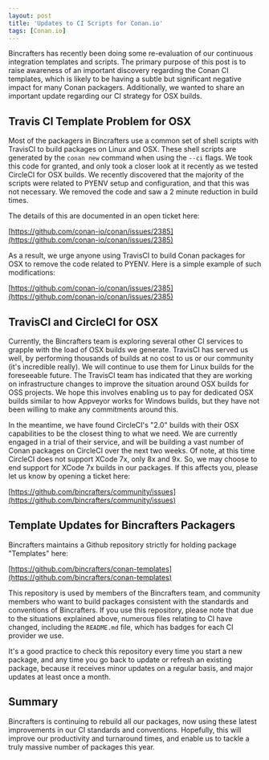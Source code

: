 ```yaml
---
layout: post
title: 'Updates to CI Scripts for Conan.io'
tags: [Conan.io]
---
```


Bincrafters has recently been doing some re-evaluation of our continuous integration templates and scripts.  The primary purpose of this post is to raise awareness of an important discovery regarding the Conan CI templates, which is likely to be having a subtle but significant negative impact for many Conan packagers. Additionally, we wanted to share an important update regarding our CI strategy for OSX builds. 

## Travis CI Template Problem for OSX
Most of the packagers in Bincrafters use a common set of shell scripts with TravisCI to build packages on Linux and OSX.  These shell scripts are generated by the `conan new` command when using the `--ci` flags.  We took this code for granted, and only took a closer look at it recently as we tested CircleCI for OSX builds.  We recently discovered that the majority of the scripts were related to PYENV setup and configuration, and that this was not necessary.  We removed the code and saw a 2 minute reduction in build times.  

The details of this are documented in an open ticket here: 

[https://github.com/conan-io/conan/issues/2385](https://github.com/conan-io/conan/issues/2385)

As a result, we urge anyone using TravisCI to build Conan packages for OSX to remove the code related to PYENV.  Here is a simple example of such modifications:  

[https://github.com/conan-io/conan/issues/2385](https://github.com/conan-io/conan/issues/2385)

## TravisCI and CircleCI for OSX
Currently, the Bincrafters team is exploring several other CI services to grapple with the load of OSX builds we generate.  TravisCI has served us well, by performing thousands of builds at no cost to us or our community (it's incredible really).  We will continue to use them for Linux builds for the foreseeable future.  The TravisCI team has indicated that they are working on infrastructure changes to improve the situation around OSX builds for OSS projects. We hope this involves enabling us to pay for dedicated OSX builds similar to how Appveyor works for Windows builds, but they have not been willing to make any commitments around this.  

In the meantime, we have found CircleCI's "2.0" builds with their OSX capabilities to be the closest thing to what we need.  We are currently engaged in a trial of their service, and will be building a vast number of Conan packages on CircleCI over the next two weeks.  Of note, at this time CircleCI does not support XCode 7x, only 8x and 9x. So, we may choose to end support for XCode 7x builds in our packages.  If this affects you, please let us know by opening a ticket here: 

[https://github.com/bincrafters/community/issues](https://github.com/bincrafters/community/issues)


## Template Updates for Bincrafters Packagers 

Bincrafters maintains a Github repository strictly for holding package "Templates" here: 

[https://github.com/bincrafters/conan-templates](https://github.com/bincrafters/conan-templates)

This repository is used by members of the Bincrafters team, and community members who want to build packages consistent with the standards and conventions of Bincrafters.  If you use this repository, please note that due to the situations explained above, numerous files relating to CI have changed, including the `README.md` file, which has badges for each CI provider we use. 

It's a good practice to check this repository every time you start a new package, and any time you go back to update or refresh an existing package, because it receives minor updates on a regular basis, and major updates at least once a month. 

## Summary 
Bincrafters is continuing to rebuild all our packages, now using these latest improvements in our CI standards and conventions.  Hopefully, this will improve our productivity and turnaround times, and enable us to tackle a truly massive number of packages this year.
